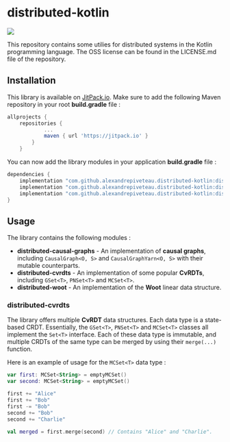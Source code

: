 # distributed-kotlin

[![](https://jitpack.io/v/alexandrepiveteau/distributed-kotlin.svg)](https://jitpack.io/#alexandrepiveteau/distributed-kotlin)

This repository contains some utilies for distributed systems in the Kotlin programming language.
The OSS license can be found in the LICENSE.md file of the repository.

## Installation
This library is available on [JitPack.io](https://jitpack.io/#alexandrepiveteau/distributed-kotlin). Make
sure to add the following Maven repository in your root **build.gradle** file :

```groovy
allprojects {
	repositories {
			...
			maven { url 'https://jitpack.io' }
		}
	}
```

You can now add the library modules in your application **build.gradle** file :

```groovy
dependencies {
    implementation "com.github.alexandrepiveteau.distributed-kotlin:distributed-causal-graphs:1.1.0"
	implementation "com.github.alexandrepiveteau.distributed-kotlin:distributed-cvrdts:1.1.0"
	implementation "com.github.alexandrepiveteau.distributed-kotlin:distributed-woot:1.1.0"
}
```

## Usage
The library contains the following modules :

- **distributed-causal-graphs** - An implementation of **causal graphs**, including `CausalGraph<O, S>` and `CausalGraphYarn<O, S>` with their mutable counterparts.
- **distributed-cvrdts** - An implementation of some popular **CvRDTs**, including `GSet<T>`, `PNSet<T>` and `MCSet<T>`.
- **distributed-woot** - An implementation of the **Woot** linear data structure.

### distributed-cvrdts

The library offers multiple **CvRDT** data structures. Each data type is a state-based CRDT. Essentially, the `GSet<T>`, `PNSet<T>` and `MCSet<T>` classes all implement the `Set<T>` interface. Each of these data type is immutable, and multiple CRDTs of the same type can be merged by using their `merge(...)` function.

Here is an example of usage for the `MCSet<T>` data type :

```kotlin
var first: MCSet<String> = emptyMCSet()
var second: MCSet<String> = emptyMCSet()

first += "Alice"
first += "Bob"
first -= "Bob"
second += "Bob"
second += "Charlie"

val merged = first.merge(second) // Contains "Alice" and "Charlie".
```